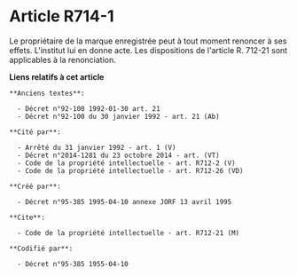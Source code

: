 # Article R714-1

Le propriétaire de la marque enregistrée peut à tout moment renoncer à ses effets. L'institut lui en donne acte. Les
dispositions de l'article R. 712-21 sont applicables à la renonciation.

**Liens relatifs à cet article**

	**Anciens textes**:

	  - Décret n°92-100 1992-01-30 art. 21
	  - Décret n°92-100 du 30 janvier 1992 - art. 21 (Ab)

	**Cité par**:

	  - Arrêté du 31 janvier 1992 - art. 1 (V)
	  - Décret n°2014-1281 du 23 octobre 2014 - art. (VT)
	  - Code de la propriété intellectuelle - art. R712-2 (V)
	  - Code de la propriété intellectuelle - art. R712-26 (VD)

	**Créé par**:

	  - Décret n°95-385 1995-04-10 annexe JORF 13 avril 1995

	**Cite**:

	  - Code de la propriété intellectuelle - art. R712-21 (M)

	**Codifié par**:

	  - Décret n°95-385 1955-04-10

